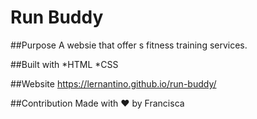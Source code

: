 # Run Buddy

##Purpose
A websie that offer s fitness training services.

##Built with 
*HTML
*CSS

##Website 
https://lernantino.github.io/run-buddy/

##Contribution
Made with ❤️ by Francisca
